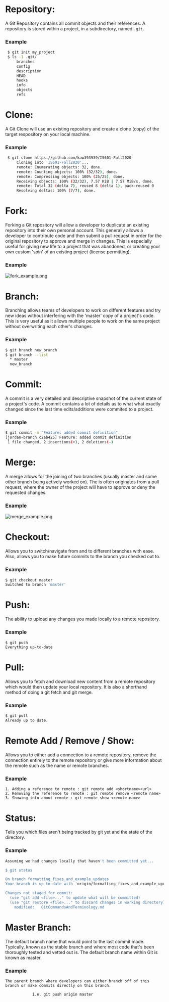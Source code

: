 # Repository:
A Git Repository contains all commit objects and their references. A repository is stored within a project, in a subdirectory, named `.git`.
### Example
```bash
 $ git init my_project
 $ ls -1 .git/
	 branches
	 config
	 description
	 HEAD
	 hooks
	 info
	 objects
	 refs
```

# Clone:
A Git Clone will use an existing repository and create a clone (copy) of the target respository on your local machine.
### Example
```bash
 $ git clone https://github.com/kaw393939/IS601-Fall2020
	 Cloning into 'IS601-Fall2020'...
	 remote: Enumerating objects: 32, done.
	 remote: Counting objects: 100% (32/32), done.
	 remote: Compressing objects: 100% (25/25), done.
	 Receiving objects: 100% (32/32), 7.57 KiB | 7.57 MiB/s, done.
	 remote: Total 32 (delta 7), reused 8 (delta 1), pack-reused 0
	 Resolving deltas: 100% (7/7), done.
```


# Fork:
Forking a Git repository will allow a developer to duplicate an existing repository into their own personal account. This generally allows a developer to contribute code and then submit a pull request in order for the original repository to approve and merge in changes. This is especially useful for giving new life to a project that was abandoned, or creating your own custom 'spin' of an existing project (license permitting).
### Example
![fork_example.png](../images/fork_example.png "fork example")


# Branch:
Branching allows teams of developers to work on different features and try new ideas without interfering with the 'master' copy of a project's code. This is very useful as it allows multiple people to work on the same project without overwriting each other's changes.
### Example
```bash
$ git branch new_branch
$ git branch --list
  * master
  new_branch
```

# Commit:
A commit is a very detailed and descriptive snapshot of the current state of a project's code. A commit contains a lot of details as to what what exactly changed since the last time edits/additions were commited to a project.
### Example
```bash
$ git commit -m "Feature: added commit definition"
[jordan-branch c2ab425] Feature: added commit definition
 1 file changed, 2 insertions(+), 2 deletions(-)
```

# Merge:
A merge allows for the joining of two branches (usually master and some other branch being actively worked on). The is often originates from a pull request, where the owner of the project will have to approve or deny the requested changes.
### Example
![merge_example.png](../images/merge_example.png "merge example")

# Checkout:
Allows you to switch/navigate from and to different branches with ease. Also, allows you to make future commits to the branch you checked out to.    
### Example    
```bash
$ git checkout master
Switched to branch 'master'
```
                                   
# Push:
The ability to upload any changes you made locally to a remote repository.
### Example
```bash
$ git push
Everything up-to-date 
```
                    
# Pull:
Allows you to fetch and download new content from a remote repository which would then update your local repository. It is also a shorthand method of doing a git fetch and git merge.         
### Example
```bash
$ git pull
Already up to date.
```  
                                        
# Remote Add / Remove / Show:
Allows you to either add a connection to a remote repository, remove the connection entirely to the remote repository or give more information about the remote such as the name or remote branches.
### Example
```
1. Adding a reference to remote : git remote add <shortname><url>
2. Removing the reference to remote : git remote remove <remote name>
3. Showing info about remote : git remote show <remote name>
```

# Status:
Tells you which files aren't being tracked by git yet and the state of the directory.
### Example
```bash
Assuming we had changes locally that haven't been committed yet...

$ git status

On branch formatting_fixes_and_example_updates
Your branch is up to date with 'origin/formatting_fixes_and_example_updates'.

Changes not staged for commit:
  (use "git add <file>..." to update what will be committed)
  (use "git restore <file>..." to discard changes in working directory)
	modified:   GitCommandsAndTerminology.md                     
```
                        
# Master Branch:
The default branch name that would point to the last commit made. Typically, known as the stable branch and where most code that's been thoroughly tested and vetted out is. The default branch name within Git is known as master.
### Example 
```
The parent branch where developers can either branch off of this branch or make commits directly on this branch.
            
            i.e. git push origin master
```